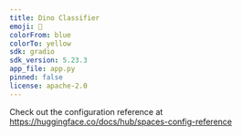 ```yaml
---
title: Dino Classifier
emoji: 🏃
colorFrom: blue
colorTo: yellow
sdk: gradio
sdk_version: 5.23.3
app_file: app.py
pinned: false
license: apache-2.0
---
```


Check out the configuration reference at https://huggingface.co/docs/hub/spaces-config-reference
